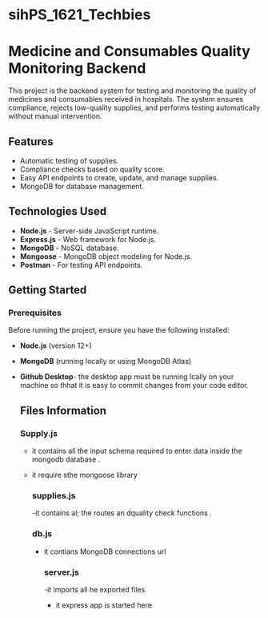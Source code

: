 # sihPS_1621_Techbies
# Medicine and Consumables Quality Monitoring Backend

This project is the backend system for testing and monitoring the quality of medicines and consumables received in hospitals. The system ensures compliance, rejects low-quality supplies, and performs testing automatically without manual intervention.

## Features
- Automatic testing of supplies.
- Compliance checks based on quality score.
- Easy API endpoints to create, update, and manage supplies.
- MongoDB for database management.

## Technologies Used
- **Node.js** - Server-side JavaScript runtime.
- **Express.js** - Web framework for Node.js.
- **MongoDB** - NoSQL database.
- **Mongoose** - MongoDB object modeling for Node.js.
- **Postman** - For testing API endpoints.

## Getting Started

### Prerequisites

Before running the project, ensure you have the following installed:
- **Node.js** (version 12+)
- **MongoDB** (running locally or using MongoDB Atlas)
- **Github Desktop**- the desktop app must be running lcally on your machine so thhat it is easy to commit changes from your code editor.

  ## Files Information

  ### Supply.js

  - it contains all the input schema required to enter data inside the mongodb database .
  - it require sthe mongoose library
 
    ### supplies.js

    -it contains al; the routes an dquality check functions .

    ### db.js

    - it contians MongoDB connections url

      ### server.js

      -it imports all he exported files
      - it express app is started here 
